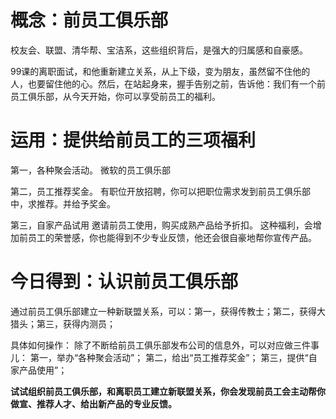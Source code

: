 # 概念：前员工俱乐部

校友会、联盟、清华帮、宝洁系，这些组织背后，是强大的归属感和自豪感。

99课的离职面试，和他重新建立关系，从上下级，变为朋友，虽然留不住他的人，也要留住他的心。然后，在站起身来，握手告别之前，告诉他：我们有一个前员工俱乐部，从今天开始，你可以享受前员工的福利。

# 运用：提供给前员工的三项福利

第一，各种聚会活动。
微软的员工俱乐部

第二，员工推荐奖金。
有职位开放招聘，你可以把职位需求发到前员工俱乐部中，求推荐。并给予奖金。

第三，自家产品试用
邀请前员工使用，购买成熟产品给予折扣。
这种福利，会增加前员工的荣誉感，你也能得到不少专业反馈，他还会很自豪地帮你宣传产品。

# 今日得到：认识前员工俱乐部

通过前员工俱乐部建立一种新联盟关系，可以：第一，获得传教士；第二，获得大猎头；第三，获得内测员；

具体如何操作：
除了不断给前员工俱乐部发布公司的信息外，可以对应做三件事儿：
第一，举办“各种聚会活动”；
第二，给出“员工推荐奖金”；
第三，提供“自家产品使用”；

**试试组织前员工俱乐部，和离职员工建立新联盟关系，你会发现前员工会主动帮你做宣、推荐人才、给出新产品的专业反馈。**


